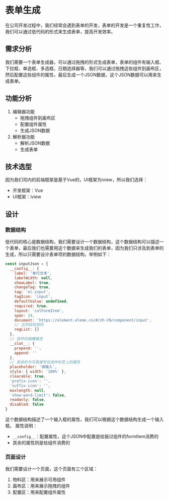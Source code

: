# 表单生成

在公司开发过程中，我们经常会遇到表单的开发，表单的开发是一个重复性工作，我们可以通过低代码的形式来生成表单，提高开发效率。

## 需求分析
我们需要一个表单生成器，可以通过拖拽的形式生成表单，表单的组件有输入框、下拉框、单选框、多选框、日期选择器等，我们可以通过拖拽这些组件到画布区，然后配置这些组件的属性，最后生成一个JSON数据，这个JSON数据可以用来生成表单。

## 功能分析
1. 编辑器功能
    - 拖拽组件到画布区
    - 配置组件属性
    - 生成JSON数据
2. 解析器功能
    - 解析JSON数据
    - 生成表单

## 技术选型
因为我们司内的前端框架是基于Vue的，UI框架为iview，所以我们选择：
+ 开发框架：Vue
+ UI框架：iview

## 设计
### 数据结构
低代码的核心是数据结构，我们需要设计一个数据结构，这个数据结构可以描述一个表单，最后我们也需要用这个数据来生成我们的表单，因为我们只涉及到表单的生成，所以只需要设计表单项的数据结构，举例如下：
```js
const inputJson = {
  __config__: {
    label: '单行文本',
    labelWidth: null,
    showLabel: true,
    changeTag: true,
    tag: 'el-input',
    tagIcon: 'input',
    defaultValue: undefined,
    required: true,
    layout: 'colFormItem',
    span: 24,
    document: 'https://element.eleme.cn/#/zh-CN/component/input',
    // 正则校验规则
    regList: []
  },
  // 组件的插槽属性
  __slot__: {
    prepend: '',
    append: ''
  },
  // 其余的为可直接写在组件标签上的属性
  placeholder: '请输入',
  style: { width: '100%' },
  clearable: true,
  'prefix-icon': '',
  'suffix-icon': '',
  maxlength: null,
  'show-word-limit': false,
  readonly: false,
  disabled: false
}
```
这个数据结构描述了一个输入框的属性，我们可以根据这个数据结构生成一个输入框。
属性说明：
- `__config__`：配置属性，这个JSON中配置是给报过组件的formItem消费的
- 其余的属性则是给组件消费的

### 页面设计
我们需要设计一个页面，这个页面有三个区域：
1. 物料区：用来展示可用组件
2. 画布区：用来展示拖拽的组件
3. 配置区：用来配置组件属性


